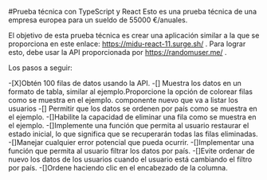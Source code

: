 #Prueba técnica con TypeScript y React
Esto es una prueba técnica de una empresa europea para un sueldo de 55000 €/anuales.

El objetivo de esta prueba técnica es crear una aplicación similar a la que se proporciona en este enlace: https://midu-react-11.surge.sh/ . Para lograr esto, debe usar la API proporcionada por https://randomuser.me/ .

Los pasos a seguir:

-[X]Obtén 100 filas de datos usando la API.
-[] Muestra los datos en un formato de tabla, similar al ejemplo.Proporcione la opción de colorear filas como se muestra en el ejemplo. componente nuevo que va a listar los usuarios
-[] Permitir que los datos se ordenen por país como se muestra en el ejemplo.
-[]Habilite la capacidad de eliminar una fila como se muestra en el ejemplo.
-[]Implemente una función que permita al usuario restaurar el estado inicial, lo que significa que se recuperarán todas las filas eliminadas.
-[]Manejar cualquier error potencial que pueda ocurrir.
-[]Implementar una función que permita al usuario filtrar los datos por país.
-[]Evite ordenar de nuevo los datos de los usuarios cuando el usuario está cambiando el filtro por país.
-[]Ordene haciendo clic en el encabezado de la columna.